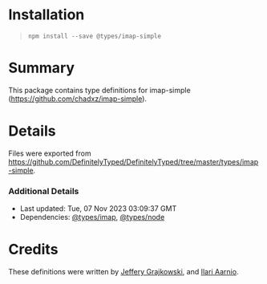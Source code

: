 # Installation
> `npm install --save @types/imap-simple`

# Summary
This package contains type definitions for imap-simple (https://github.com/chadxz/imap-simple).

# Details
Files were exported from https://github.com/DefinitelyTyped/DefinitelyTyped/tree/master/types/imap-simple.

### Additional Details
 * Last updated: Tue, 07 Nov 2023 03:09:37 GMT
 * Dependencies: [@types/imap](https://npmjs.com/package/@types/imap), [@types/node](https://npmjs.com/package/@types/node)

# Credits
These definitions were written by [Jeffery Grajkowski](https://github.com/pushplay), and [Ilari Aarnio](https://github.com/iaarnio).
